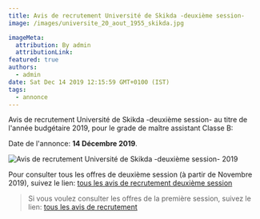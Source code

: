 ```yaml
---
title: Avis de recrutement Université de Skikda -deuxième session-
image: /images/universite_20_aout_1955_skikda.jpg

imageMeta:
  attribution: By admin
  attributionLink:
featured: true
authors:
  - admin
date: Sat Dec 14 2019 12:15:59 GMT+0100 (IST)
tags:
  - annonce
---
```

Avis de recrutement Université de Skikda -deuxième session- au titre de l'année budgétaire 2019, pour le grade de maître assistant Classe B:

Date de l'annonce: **14 Décembre 2019**.

![Avis de recrutement Université de Skikda  -deuxième session- 2019](/images/avis-de-recr-universite-skikda-deuxieme-session.jpg)

Pour consulter tous les offres de deuxième session (à partir de Novembre 2019), suivez le lien: [tous les avis de recrutement deuxième session](/tous-les-avis-de-recrutement-mitre-assistant-classe-b-au-titre-de-l-annee-2019-deuxieme-session/)

>Si vous voulez consulter les offres de la première session, suivez le lien: [tous les avis de recrutement](/tous_les_avis_de_recrutement_annee_budgetaire_2019/)
